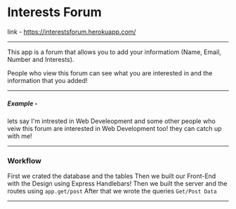 # Interests Forum

link - https://interestsforum.herokuapp.com/

---

This app is a forum that allows you to add your informatiom (Name, Email, Number and Interests).

People who view this forum can see what you are interested in and the information that you added!

---

##### Example -

lets say I'm intrested in Web Develeopment and some other people who veiw this forum are interested in Web Development too! they can catch up with me!

---

### Workflow

First we crated the database and the tables
Then we built our Front-End with the Design using Express Handlebars!
Then we built the server and the routes using `app.get/post`
After that we wrote the queries `Get/Post Data`

---
